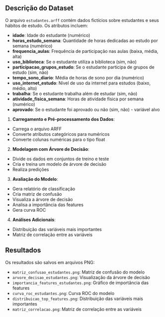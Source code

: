 ## Descrição do Dataset

O arquivo `estudantes.arff` contém dados fictícios sobre estudantes e seus hábitos de estudo. Os atributos incluem:

- **idade**: Idade do estudante (numérico)
- **horas_estudo_semana**: Quantidade de horas dedicadas ao estudo por semana (numérico)
- **frequencia_aulas**: Frequência de participação nas aulas (baixa, média, alta)
- **uso_biblioteca**: Se o estudante utiliza a biblioteca (sim, não)
- **participacao_grupos_estudo**: Se o estudante participa de grupos de estudo (sim, não)
- **tempo_sono_diario**: Média de horas de sono por dia (numérico)
- **uso_internet_estudo**: Nível de uso da internet para estudos (baixo, médio, alto)
- **trabalha**: Se o estudante trabalha além de estudar (sim, não)
- **atividade_fisica_semana**: Horas de atividade física por semana (numérico)
- **aprovado**: Se o estudante foi aprovado ou não (sim, não) - variável alvo

1. **Carregamento e Pré-processamento dos Dados**:
- Carrega o arquivo ARFF
- Converte atributos categóricos para numéricos
- Converte colunas numéricas para o tipo float

2. **Modelagem com Árvore de Decisão**:
- Divide os dados em conjuntos de treino e teste
- Cria e treina um modelo de árvore de decisão
- Realiza predições

3. **Avaliação do Modelo**:
- Gera relatório de classificação
- Cria matriz de confusão
- Visualiza a árvore de decisão
- Analisa a importância das features
- Gera curva ROC

4. **Análises Adicionais**:
- Distribuição das variáveis mais importantes
- Matriz de correlação entre as variáveis

## Resultados

Os resultados são salvos em arquivos PNG:
- `matriz_confusao_estudantes.png`: Matriz de confusão do modelo
- `arvore_decisao_estudantes.png`: Visualização da árvore de decisão
- `importancia_features_estudantes.png`: Gráfico de importância das features
- `curva_roc_estudantes.png`: Curva ROC do modelo
- `distribuicao_top_features.png`: Distribuição das variáveis mais importantes
- `matriz_correlacao.png`: Matriz de correlação entre as variáveis

